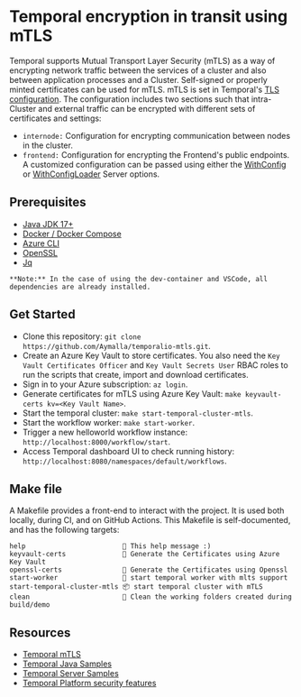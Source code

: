 # Temporal encryption in transit using mTLS

Temporal supports Mutual Transport Layer Security (mTLS) as a way of encrypting network traffic
between the services of a cluster and also between application processes and a Cluster.
Self-signed or properly minted certificates can be used for mTLS. mTLS is set in
Temporal's [TLS configuration](https://docs.temporal.io/references/configuration/#tls).
The configuration includes two sections such that intra-Cluster and external traffic can be
encrypted with different sets of certificates and settings:

- `internode:` Configuration for encrypting communication between nodes in the cluster.
- `frontend:` Configuration for encrypting the Frontend's public endpoints.
A customized configuration can be passed using either the
[WithConfig](https://docs.temporal.io/references/server-options#withconfig) or
[WithConfigLoader](https://docs.temporal.io/references/server-options#withconfig) Server options.

## Prerequisites

- [Java JDK 17+](https://openjdk.org/install/)
- [Docker / Docker Compose](https://docs.docker.com/engine/install/)
- [Azure CLI](https://learn.microsoft.com/en-us/cli/azure/install-azure-cli)
- [OpenSSL](https://www.openssl.org/source/)
- [Jq](https://stedolan.github.io/jq/)

`**Note:** In the case of using the dev-container and VSCode, all dependencies are already installed.`

## Get Started

- Clone this repository: `git clone https://github.com/Aymalla/temporalio-mtls.git`.
- Create an Azure Key Vault to store certificates. You also need the `Key Vault Certificates Officer`
and `Key Vault Secrets User` RBAC roles to run the scripts that create, import and download certificates.
- Sign in to your Azure subscription: `az login`.
- Generate certificates for mTLS using Azure Key Vault:
`make keyvault-certs kv=<Key Vault Name>`.
- Start the temporal cluster: `make start-temporal-cluster-mtls`.
- Start the workflow worker: `make start-worker`.
- Trigger a new helloworld workflow instance: `http://localhost:8000/workflow/start`.
- Access Temporal dashboard UI to check running history:
`http://localhost:8080/namespaces/default/workflows`.

## Make file

A Makefile provides a front-end to interact with the project. It is used both locally, during CI,
and on GitHub Actions. This Makefile is self-documented, and has the following targets:

```text
help                        💬 This help message :)
keyvault-certs              🔐 Generate the Certificates using Azure Key Vault
openssl-certs               🔐 Generate the Certificates using Openssl
start-worker                🏃 start temporal worker with mlts support
start-temporal-cluster-mtls 📦 start temporal cluster with mTLS
clean                       🧹 Clean the working folders created during build/demo
```

## Resources

- [Temporal mTLS](./temporal-mtls.md)
- [Temporal Java Samples](https://github.com/temporalio/samples-java)
- [Temporal Server Samples](https://github.com/temporalio/samples-server/tree/main/tls/tls-simple)
- [Temporal Platform security features](https://docs.temporal.io/security?lang=java)
